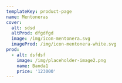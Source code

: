 ```yaml
---
templateKey: product-page
name: Mentoneras
cover:
  alt: sdsd
  altProd: dfgdfgd
  image: /img/icon-mentonera.svg
  imageProd: /img/icon-mentonera-white.svg
prod:
  - alt: dsfdsf
    image: /img/placeholder-image2.png
    name: Banda1
    price: '123000'
---
```


